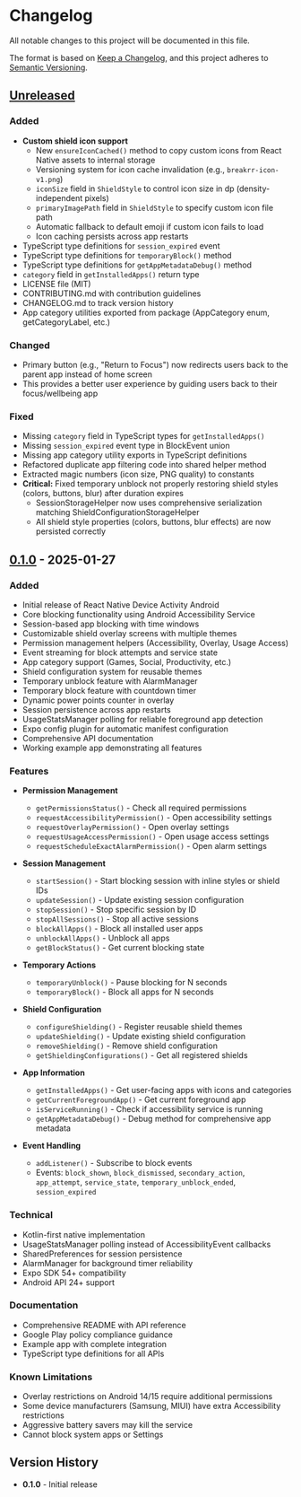 # Changelog

All notable changes to this project will be documented in this file.

The format is based on [Keep a Changelog](https://keepachangelog.com/en/1.0.0/),
and this project adheres to [Semantic Versioning](https://semver.org/spec/v2.0.0.html).

## [Unreleased]

### Added
- **Custom shield icon support**
  - New `ensureIconCached()` method to copy custom icons from React Native assets to internal storage
  - Versioning system for icon cache invalidation (e.g., `breakrr-icon-v1.png`)
  - `iconSize` field in `ShieldStyle` to control icon size in dp (density-independent pixels)
  - `primaryImagePath` field in `ShieldStyle` to specify custom icon file path
  - Automatic fallback to default emoji if custom icon fails to load
  - Icon caching persists across app restarts
- TypeScript type definitions for `session_expired` event
- TypeScript type definitions for `temporaryBlock()` method
- TypeScript type definitions for `getAppMetadataDebug()` method
- `category` field in `getInstalledApps()` return type
- LICENSE file (MIT)
- CONTRIBUTING.md with contribution guidelines
- CHANGELOG.md to track version history
- App category utilities exported from package (AppCategory enum, getCategoryLabel, etc.)

### Changed
- Primary button (e.g., "Return to Focus") now redirects users back to the parent app instead of home screen
- This provides a better user experience by guiding users back to their focus/wellbeing app

### Fixed
- Missing `category` field in TypeScript types for `getInstalledApps()`
- Missing `session_expired` event type in BlockEvent union
- Missing app category utility exports in TypeScript definitions
- Refactored duplicate app filtering code into shared helper method
- Extracted magic numbers (icon size, PNG quality) to constants
- **Critical:** Fixed temporary unblock not properly restoring shield styles (colors, buttons, blur) after duration expires
  - SessionStorageHelper now uses comprehensive serialization matching ShieldConfigurationStorageHelper
  - All shield style properties (colors, buttons, blur effects) are now persisted correctly

## [0.1.0] - 2025-01-27

### Added
- Initial release of React Native Device Activity Android
- Core blocking functionality using Android Accessibility Service
- Session-based app blocking with time windows
- Customizable shield overlay screens with multiple themes
- Permission management helpers (Accessibility, Overlay, Usage Access)
- Event streaming for block attempts and service state
- App category support (Games, Social, Productivity, etc.)
- Shield configuration system for reusable themes
- Temporary unblock feature with AlarmManager
- Temporary block feature with countdown timer
- Dynamic power points counter in overlay
- Session persistence across app restarts
- UsageStatsManager polling for reliable foreground app detection
- Expo config plugin for automatic manifest configuration
- Comprehensive API documentation
- Working example app demonstrating all features

### Features
- **Permission Management**
  - `getPermissionsStatus()` - Check all required permissions
  - `requestAccessibilityPermission()` - Open accessibility settings
  - `requestOverlayPermission()` - Open overlay settings
  - `requestUsageAccessPermission()` - Open usage access settings
  - `requestScheduleExactAlarmPermission()` - Open alarm settings

- **Session Management**
  - `startSession()` - Start blocking session with inline styles or shield IDs
  - `updateSession()` - Update existing session configuration
  - `stopSession()` - Stop specific session by ID
  - `stopAllSessions()` - Stop all active sessions
  - `blockAllApps()` - Block all installed user apps
  - `unblockAllApps()` - Unblock all apps
  - `getBlockStatus()` - Get current blocking state

- **Temporary Actions**
  - `temporaryUnblock()` - Pause blocking for N seconds
  - `temporaryBlock()` - Block all apps for N seconds

- **Shield Configuration**
  - `configureShielding()` - Register reusable shield themes
  - `updateShielding()` - Update existing shield configuration
  - `removeShielding()` - Remove shield configuration
  - `getShieldingConfigurations()` - Get all registered shields

- **App Information**
  - `getInstalledApps()` - Get user-facing apps with icons and categories
  - `getCurrentForegroundApp()` - Get current foreground app
  - `isServiceRunning()` - Check if accessibility service is running
  - `getAppMetadataDebug()` - Debug method for comprehensive app metadata

- **Event Handling**
  - `addListener()` - Subscribe to block events
  - Events: `block_shown`, `block_dismissed`, `secondary_action`, `app_attempt`, `service_state`, `temporary_unblock_ended`, `session_expired`

### Technical
- Kotlin-first native implementation
- UsageStatsManager polling instead of AccessibilityEvent callbacks
- SharedPreferences for session persistence
- AlarmManager for background timer reliability
- Expo SDK 54+ compatibility
- Android API 24+ support

### Documentation
- Comprehensive README with API reference
- Google Play policy compliance guidance
- Example app with complete integration
- TypeScript type definitions for all APIs

### Known Limitations
- Overlay restrictions on Android 14/15 require additional permissions
- Some device manufacturers (Samsung, MIUI) have extra Accessibility restrictions
- Aggressive battery savers may kill the service
- Cannot block system apps or Settings

## Version History

- **0.1.0** - Initial release

[Unreleased]: https://github.com/breakrr/react-native-device-activity-android/compare/v0.1.0...HEAD
[0.1.0]: https://github.com/breakrr/react-native-device-activity-android/releases/tag/v0.1.0

